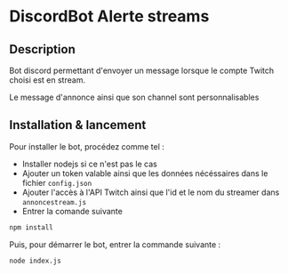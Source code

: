 # DiscordBot Alerte streams

## Description
Bot discord permettant d'envoyer un message lorsque le compte Twitch choisi est en stream.

Le message d'annonce ainsi que son channel sont personnalisables
<br>

## Installation & lancement

Pour installer le bot, procédez comme tel :
- Installer nodejs si ce n'est pas le cas
- Ajouter un token valable ainsi que les données nécéssaires dans le fichier `config.json` 
- Ajouter l'accès à l'API Twitch ainsi que l'id et le nom du streamer dans `annoncestream.js`
- Entrer la comande suivante

```bash
npm install
```

Puis, pour démarrer le bot, entrer la commande suivante :
```bash
node index.js
```